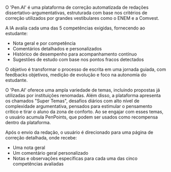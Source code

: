 O 'Pen.AI' é uma plataforma de correção automatizada de redações dissertativo-argumentativas, estruturada com base nos critérios de correção utilizados por grandes vestibulares como o ENEM e a Comvest. 

A IA avalia cada uma das 5 competências exigidas, fornecendo ao estudante:
 - Nota geral e por competência
 - Comentários detalhados e personalizados
 - Histórico de desempenho para acompanhamento contínuo
 - Sugestões de estudo com base nos pontos fracos detectados

O objetivo é transformar o processo de escrita em uma jornada guiada, com feedbacks objetivos, medição de evolução e foco na autonomia do estudante.

O 'Pen.AI' oferece uma ampla variedade de temas, incluindo propostas já utilizadas por instituições renomadas. Além disso, a plataforma apresenta os chamados "Super Temas", desafios diários com alto nível de complexidade argumentativa, pensados para estimular o pensamento crítico e tirar o aluno da zona de conforto. Ao se engajar com esses temas, o usuário acumula PenPoints, que podem ser usados como recompensa dentro da plataforma.

Após o envio da redação, o usuário é direcionado para uma página de correção detalhada, onde recebe:
 - Uma nota geral
 - Um comentário geral personalizado
 - Notas e observações específicas para cada uma das cinco competências avaliadas
